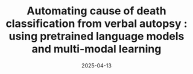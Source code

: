 ---
title: "Automating cause of death classification from verbal autopsy : using pretrained language models and multi-modal learning"
collection: Poster
type: "Presentation"
permalink: /talks/2025PAA.md
venue: "Population Association of America Annual Meeting"
date: 2025-04-13
location: "Washington DC, USA"
---